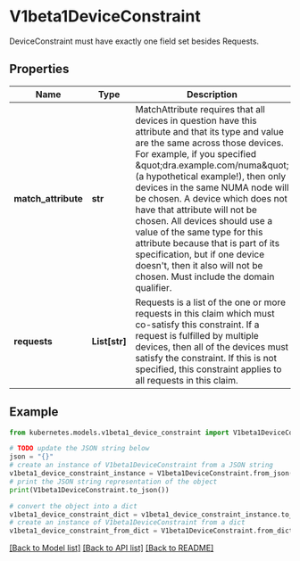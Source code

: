 # V1beta1DeviceConstraint

DeviceConstraint must have exactly one field set besides Requests.

## Properties

Name | Type | Description | Notes
------------ | ------------- | ------------- | -------------
**match_attribute** | **str** | MatchAttribute requires that all devices in question have this attribute and that its type and value are the same across those devices.  For example, if you specified \&quot;dra.example.com/numa\&quot; (a hypothetical example!), then only devices in the same NUMA node will be chosen. A device which does not have that attribute will not be chosen. All devices should use a value of the same type for this attribute because that is part of its specification, but if one device doesn&#39;t, then it also will not be chosen.  Must include the domain qualifier. | [optional] 
**requests** | **List[str]** | Requests is a list of the one or more requests in this claim which must co-satisfy this constraint. If a request is fulfilled by multiple devices, then all of the devices must satisfy the constraint. If this is not specified, this constraint applies to all requests in this claim. | [optional] 

## Example

```python
from kubernetes.models.v1beta1_device_constraint import V1beta1DeviceConstraint

# TODO update the JSON string below
json = "{}"
# create an instance of V1beta1DeviceConstraint from a JSON string
v1beta1_device_constraint_instance = V1beta1DeviceConstraint.from_json(json)
# print the JSON string representation of the object
print(V1beta1DeviceConstraint.to_json())

# convert the object into a dict
v1beta1_device_constraint_dict = v1beta1_device_constraint_instance.to_dict()
# create an instance of V1beta1DeviceConstraint from a dict
v1beta1_device_constraint_from_dict = V1beta1DeviceConstraint.from_dict(v1beta1_device_constraint_dict)
```
[[Back to Model list]](../README.md#documentation-for-models) [[Back to API list]](../README.md#documentation-for-api-endpoints) [[Back to README]](../README.md)



